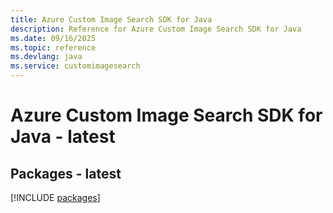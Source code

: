 ```yaml
---
title: Azure Custom Image Search SDK for Java
description: Reference for Azure Custom Image Search SDK for Java
ms.date: 09/16/2025
ms.topic: reference
ms.devlang: java
ms.service: customimagesearch
---
```

# Azure Custom Image Search SDK for Java - latest
## Packages - latest
[!INCLUDE [packages](custom-image-search-index.md)]